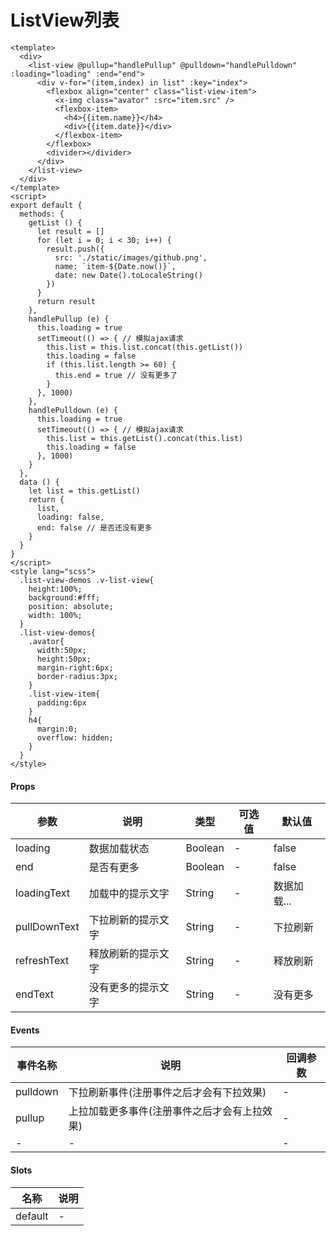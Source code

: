 # ListView列表

```
<template>
  <div>
    <list-view @pullup="handlePullup" @pulldown="handlePulldown" :loading="loading" :end="end">
      <div v-for="(item,index) in list" :key="index">
        <flexbox align="center" class="list-view-item">
          <x-img class="avator" :src="item.src" />
          <flexbox-item>
            <h4>{{item.name}}</h4>
            <div>{{item.date}}</div>
          </flexbox-item>
        </flexbox>
        <divider></divider>
      </div>
    </list-view>
  </div>
</template>
<script>
export default {
  methods: {
    getList () {
      let result = []
      for (let i = 0; i < 30; i++) {
        result.push({
          src: './static/images/github.png',
          name: `item-${Date.now()}`,
          date: new Date().toLocaleString()
        })
      }
      return result
    },
    handlePullup (e) {
      this.loading = true
      setTimeout(() => { // 模拟ajax请求
        this.list = this.list.concat(this.getList())
        this.loading = false
        if (this.list.length >= 60) {
          this.end = true // 没有更多了
        }
      }, 1000)
    },
    handlePulldown (e) {
      this.loading = true
      setTimeout(() => { // 模拟ajax请求
        this.list = this.getList().concat(this.list)
        this.loading = false
      }, 1000)
    }
  },
  data () {
    let list = this.getList()
    return {
      list,
      loading: false,
      end: false // 是否还没有更多
    }
  }
}
</script>
<style lang="scss">
  .list-view-demos .v-list-view{
    height:100%;
    background:#fff;
    position: absolute;
    width: 100%;
  }
  .list-view-demos{
    .avator{
      width:50px;
      height:50px;
      margin-right:6px;
      border-radius:3px;
    }
    .list-view-item{
      padding:6px
    }
    h4{
      margin:0;
      overflow: hidden;
    }
  }
</style>
```

#### Props
| 参数      | 说明    | 类型      | 可选值       | 默认值   |
|---------- |-------- |---------- |------------- |--------- |
| loading     | 数据加载状态   | Boolean  |   -       |    false    |
| end     | 是否有更多   | Boolean  |   -       |    false    |
| loadingText     | 加载中的提示文字   | String  |   -       |    数据加载...    |
| pullDownText     | 下拉刷新的提示文字   | String  |   -       |    下拉刷新    |
| refreshText     | 释放刷新的提示文字   | String  |   -       |    释放刷新    |
| endText     | 没有更多的提示文字   | String  |   -       |    没有更多    |

#### Events
| 事件名称 | 说明 | 回调参数 |
|---------|--------|---------|
| pulldown | 下拉刷新事件(注册事件之后才会有下拉效果) | - |
| pullup | 上拉加载更多事件(注册事件之后才会有上拉效果) | - |
| - | - | - |

#### Slots
| 名称 | 说明 | 
|---------|--------|
| default | - |